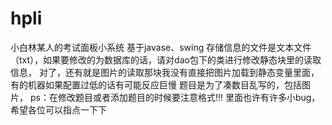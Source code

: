 # hpli
小白林某人的考试面板小系统
基于javase、swing
存储信息的文件是文本文件（txt），如果要修改的为数据库的话，请对dao包下的类进行修改静态块里的读取信息，
对了，还有就是图片的读取那块我没有直接把图片加载到静态变量里面，有的机器如果配置过低的话有可能反应巨慢
题目是为了凑数目乱写的，包括图片，
ps：在修改题目或者添加题目的时候要注意格式!!!
里面也许有许多小bug，希望各位可以指点一下下


